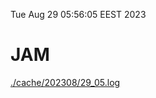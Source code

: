 Tue Aug 29 05:56:05 EEST 2023
# JAM
<a href='./cache/202308/29_05.log'>./cache/202308/29_05.log</a>
